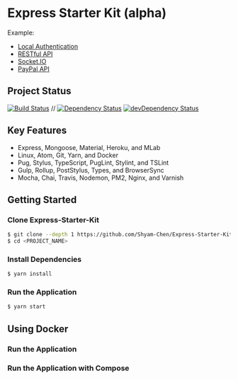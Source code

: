 # Express Starter Kit (alpha)

Example:
* [Local Authentication](https://github.com/Shyam-Chen/Express-Starter-Kit/tree/auth-local)
* [RESTful API](https://github.com/Shyam-Chen/Express-Starter-Kit/tree/rest)
* [Socket.IO](https://github.com/Shyam-Chen/Express-Starter-Kit/tree/socket)
* [PayPal API](https://github.com/Shyam-Chen/Express-Starter-Kit/tree/paypal-rest-sdk)

## Project Status
[![Build Status](https://travis-ci.org/Shyam-Chen/Express-Starter-Kit.svg?branch=master)](https://travis-ci.org/Shyam-Chen/Express-Starter-Kit)
 //
[![Dependency Status](https://david-dm.org/Shyam-Chen/Express-Starter-Kit.svg)](https://david-dm.org/Shyam-Chen/Express-Starter-Kit)
[![devDependency Status](https://david-dm.org/Shyam-Chen/Express-Starter-Kit/dev-status.svg)](https://david-dm.org/Shyam-Chen/Express-Starter-Kit?type=dev)

## Key Features
* Express, Mongoose, Material, Heroku, and MLab
* Linux, Atom, Git, Yarn, and Docker
* Pug, Stylus, TypeScript, PugLint, Stylint, and TSLint
* Gulp, Rollup, PostStylus, Types, and BrowserSync
* Mocha, Chai, Travis, Nodemon, PM2, Nginx, and Varnish

## Getting Started

### Clone Express-Starter-Kit
```bash
$ git clone --depth 1 https://github.com/Shyam-Chen/Express-Starter-Kit.git <PROJECT_NAME>
$ cd <PROJECT_NAME>
```

### Install Dependencies
```bash
$ yarn install
```

### Run the Application
```bash
$ yarn start
```

## Using Docker

### Run the Application


### Run the Application with Compose
